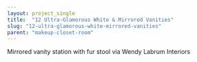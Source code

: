 ```yaml
---
layout: project_single
title:  "12 Ultra-Glamorous White & Mirrored Vanities"
slug: "12-ultra-glamorous-white-mirrored-vanities"
parent: "makeup-closet-room"
---
```

Mirrored vanity station with fur stool via Wendy Labrum Interiors